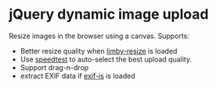 # jQuery dynamic image upload

Resize images in the browser using a canvas. Supports:

- Better resize quality when [limby-resize](https://github.com/danschumann/limby-resize) is loaded
- Use [speedtest](https://github.com/tioga-tours/jquery-speedtest) to auto-select the best upload quality.
- Support drag-n-drop
- extract EXIF data if [exif-js](https://github.com/exif-js/exif-js) is loaded

